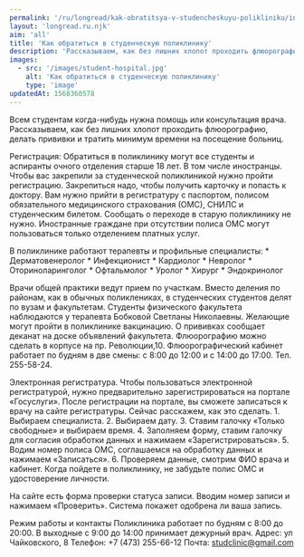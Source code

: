 ```yaml
---
permalink: '/ru/longread/kak-obratitsya-v-studencheskuyu-polikliniku/index.html'
layout: 'longread.ru.njk'
aim: 'all'
title: 'Как обратиться в студенческую поликлинику'
description: 'Рассказываем, как без лишних хлопот проходить флюорографию, делать прививки и тратить минимум времени на посещение больниц'
images:
  - src: '/images/student-hospital.jpg'
    alt: 'Как обратиться в студенческую поликлинику'
    type: 'image'
updatedAt: 1568360578
---
```

Всем студентам когда-нибудь нужна помощь или консультация врача. Рассказываем, как без лишних хлопот проходить флюорографию, делать прививки и тратить минимум времени на посещение больниц.

Регистрация: Обратиться в поликлинику могут все студенты и аспиранты очного отделения старше 18 лет. В том числе иностранцы. Чтобы вас закрепили за студенческой поликлиникой нужно пройти регистрацию. Закрепиться надо, чтобы получить карточку и попасть к доктору. Вам нужно прийти в регистратуру с паспортом, полисом обязательного медицинского страхования (ОМС), СНИЛС и студенческим билетом. Сообщать о переходе в старую поликлинику не нужно. Иностранные граждане при отсутствии полиса ОМС могут пользоваться только отделением платных услуг.

В поликлинике работают терапевты и профильные специалисты: \* Дерматовенеролог \* Инфекционист \* Кардиолог \* Невролог \* Оториноларинголог \* Офтальмолог \* Уролог \* Хирург \* Эндокринолог

Врачи общей практики ведут прием по участкам. Вместо деления по районам, как в обычных поликлениках, в студенческих студентов делят по вузам и факультетам. Студенты физического факультета наблюдаются у терапевта Бобковой Светланы Николаевны. Желающие могут пройти в поликлинике вакцинацию. О прививках сообщает деканат на доске объявлений факультета. Флюорографию можно сделать в корпусе на пр. Революции,10. Флюорографический кабинет работает по будням в две смены: с 8:00 до 12:00 и с 14:00 до 17:00. Тел. 255-58-24.

Электронная регистратура. Чтобы пользоваться электронной регистратурой, нужно предварительно зарегистрироваться на портале «Госуслуги». После регистрации на портале, вы сможете записаться к врачу на сайте регистратуры. Сейчас расскажем, как это сделать. 1. Выбираем специалиста. 2. Выбираем дату. 3. Ставим галочку «Только свободные» и выбираем время. 4. Заполняем форму, ставим галочку для согласия обработки данных и нажимаем «Зарегистрироваться». 5. Водим номер полиса ОМС, соглашаемся на обработку данных и нажимаем «Записаться». 6. Проверяем данные, смотрим ФИО врача и кабинет. Когда пойдете в поликлинику, не забудьте полис ОМС и удостоверение личности.

На сайте есть форма проверки статуса записи. Вводим номер записи и нажимаем «Проверить». Система покажет одобрена ли ваша запись.

Режим работы и контакты Поликлиника работает по будням с 8:00 до 20:00. В выходные с 9:00 до 14:00 принимает дежурный врач. Адрес: ул Чайковского, 8 Телефон: +7 (473) 255-66-12 Почта: [studclinic@gmail.com](mailto:studclinic@gmail.com)
